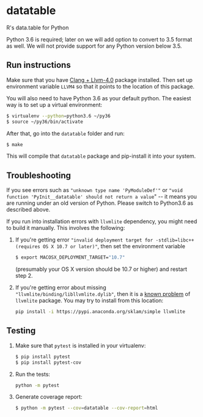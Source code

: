 # datatable
R's data.table for Python

Python 3.6 is required; later on we will add option to convert to 3.5
format as well. We will not provide support for any Python version
below 3.5.

## Run instructions

Make sure that you have
[Clang + Llvm-4.0](http://releases.llvm.org/download.html#4.0.0) package
installed. Then set up environment variable `LLVM4` so that it points to the
location of this package.

You will also need to have Python 3.6 as your default python. The easiest way
is to set up a virtual environment:
```bash
$ virtualenv --python=python3.6 ~/py36
$ source ~/py36/bin/activate
```

After that, go into the `datatable` folder and run:
```bash
$ make
```
This will compile that `datatable` package and pip-install it into your system.


## Troubleshooting

If you see errors such as `"unknown type name 'PyModuleDef'"` or `"void
function 'PyInit__datatable' should not return a value`" -- it means you are
running under an old version of Python. Please switch to Python3.6 as described
above.

If you run into installation errors with `llvmlite` dependency, you
might need to build it manually. This involves the following:

  1. If you're getting error `"invalid deployment target for
     -stdlib=libc++ (requires OS X 10.7 or later)"`, then set the
     environment variable
     ```bash
     $ export MACOSX_DEPLOYMENT_TARGET="10.7"
     ```
     (presumably your OS X version should be 10.7 or higher) and
     restart step 2.

  2. If you're getting error about missing
     `"llvmlite/binding/libllvmlite.dylib"`, then it is a
     [known problem](https://github.com/Rdatatable/data.table/pull/2084) of
     `llvmlite` package. You may try to install from this location:
     ```bash
     pip install -i https://pypi.anaconda.org/sklam/simple llvmlite
     ```


## Testing

  1. Make sure that `pytest` is installed in your virtualenv:
     ```bash
     $ pip install pytest
     $ pip install pytest-cov
     ```
  2. Run the tests:
     ```bash
     python -m pytest
     ```
  3. Generate coverage report:
     ```bash
     $ python -m pytest --cov=datatable --cov-report=html
     ```